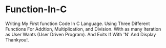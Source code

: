 # Function-In-C
Writing My First function Code In C Language.
Using Three Different Functions For Addtion, Multiplication, and Division. With as many Iteration as User Wants (User Driven Program). And Exits If With 'N' And Display Thankyou!.
